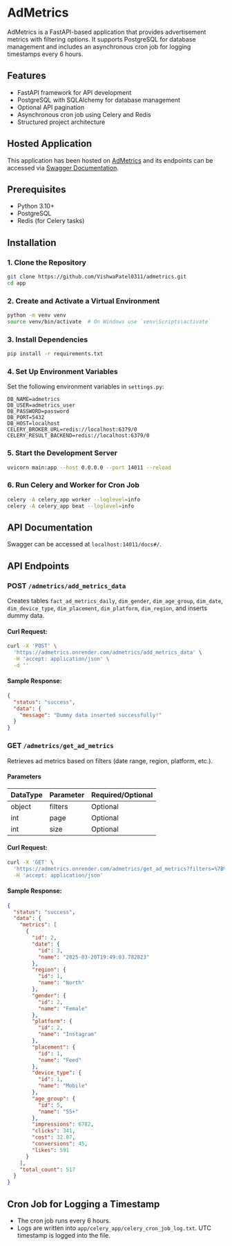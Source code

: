 # AdMetrics

AdMetrics is a FastAPI-based application that provides advertisement metrics with filtering options. It supports PostgreSQL for database management and includes an asynchronous cron job for logging timestamps every 6 hours.

## Features
- FastAPI framework for API development
- PostgreSQL with SQLAlchemy for database management
- Optional API pagination
- Asynchronous cron job using Celery and Redis
- Structured project architecture

## Hosted Application
This application has been hosted on [AdMetrics](https://admetrics.onrender.com/) and its endpoints can be accessed via [Swagger Documentation](https://admetrics.onrender.com/docs#/).

## Prerequisites
- Python 3.10+
- PostgreSQL
- Redis (for Celery tasks)

## Installation

### 1. Clone the Repository
```bash
git clone https://github.com/VishwaPatel0311/admetrics.git
cd app
```

### 2. Create and Activate a Virtual Environment
```bash
python -m venv venv
source venv/bin/activate  # On Windows use `venv\Scripts\activate`
```

### 3. Install Dependencies
```bash
pip install -r requirements.txt
```

### 4. Set Up Environment Variables
Set the following environment variables in `settings.py`:
```env
DB_NAME=admetrics
DB_USER=admetrics_user
DB_PASSWORD=password
DB_PORT=5432
DB_HOST=localhost
CELERY_BROKER_URL=redis://localhost:6379/0
CELERY_RESULT_BACKEND=redis://localhost:6379/0
```

### 5. Start the Development Server
```bash
uvicorn main:app --host 0.0.0.0 --port 14011 --reload
```

### 6. Run Celery and Worker for Cron Job
```bash
celery -A celery_app worker --loglevel=info
celery -A celery_app beat --loglevel=info
```

## API Documentation
Swagger can be accessed at `localhost:14011/docs#/`.

## API Endpoints

### **POST** `/admetrics/add_metrics_data`
Creates tables `fact_ad_metrics_daily`, `dim_gender`, `dim_age_group`, `dim_date`, `dim_device_type`, `dim_placement`, `dim_platform`, `dim_region`, and inserts dummy data.

#### Curl Request:
```bash
curl -X 'POST' \
  'https://admetrics.onrender.com/admetrics/add_metrics_data' \
  -H 'accept: application/json' \
  -d ''
```

#### Sample Response:
```json
{
  "status": "success",
  "data": {
    "message": "Dummy data inserted successfully!"
  }
}
```

### **GET** `/admetrics/get_ad_metrics`
Retrieves ad metrics based on filters (date range, region, platform, etc.).

#### Parameters
| DataType | Parameter    | Required/Optional |
|----------|-------------|------------------|
| object   | filters     | Optional         |
| int      | page        | Optional         |
| int      | size        | Optional         |

#### Curl Request:
```bash
curl -X 'GET' \
  'https://admetrics.onrender.com/admetrics/get_ad_metrics?filters=%7B%20%20%20%22region_id%22%3A%20%5B1%2C%202%5D%2C%20%20%20%20%22age_id%22%3A%20%5B3%2C%204%5D%2C%20%20%20%20%22gender_id%22%3A%20%5B1%5D%2C%20%20%20%20%22platform_id%22%3A%20%5B2%2C%203%5D%2C%20%20%20%20%22placement_id%22%3A%20%5B5%5D%2C%20%20%20%20%22min_impression%22%3A%201000%2C%20%20%20%20%22max_impression%22%3A%2050000%2C%20%20%20%20%22min_clicks%22%3A%2050%2C%20%20%20%20%22max_clicks%22%3A%20500%2C%20%20%20%20%22min_cost%22%3A%2010.5%2C%20%20%20%20%22max_cost%22%3A%201000.75%2C%20%20%20%20%22min_conversions%22%3A%205%2C%20%20%20%20%22max_conversions%22%3A%2050%2C%20%20%20%20%22min_likes%22%3A%2020%2C%20%20%20%20%22max_likes%22%3A%20200%2C%20%20%20%20%22start_date%22%3A%20%222024-01-01%22%2C%20%20%20%20%22end_date%22%3A%20%222024-12-31%22%20%7D&page=1&size=10' \
  -H 'accept: application/json'
```

#### Sample Response:
```json
{
  "status": "success",
  "data": {
    "metrics": [
      {
        "id": 2,
        "date": {
          "id": 3,
          "name": "2025-03-20T19:49:03.782823"
        },
        "region": {
          "id": 1,
          "name": "North"
        },
        "gender": {
          "id": 2,
          "name": "Female"
        },
        "platform": {
          "id": 2,
          "name": "Instagram"
        },
        "placement": {
          "id": 1,
          "name": "Feed"
        },
        "device_type": {
          "id": 1,
          "name": "Mobile"
        },
        "age_group": {
          "id": 5,
          "name": "55+"
        },
        "impressions": 6782,
        "clicks": 341,
        "cost": 32.07,
        "conversions": 45,
        "likes": 591
      }
    ],
    "total_count": 517
  }
}
```

## Cron Job for Logging a Timestamp
- The cron job runs every 6 hours.
- Logs are written into `app/celery_app/celery_cron_job_log.txt`. UTC timestamp is logged into the file.

